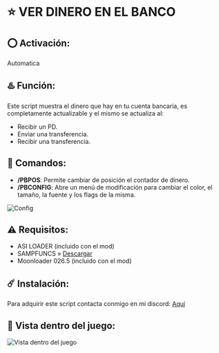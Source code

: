 # :star: VER DINERO EN EL BANCO

## :o: Activación:
Automatica

## :hotsprings: Función:
Este script muestra el dinero que hay en tu cuenta bancaria, es completamente actualizable y el mismo se actualiza al:
- Recibir un PD.
- Enviar una transferencia.
- Recibir una transferencia.

## :space_invader: Comandos:
- **/PBPOS**: Permite cambiar de posición el contador de dinero.
- **/PBCONFIG**: Abre un menú de modificación para cambiar el color, el tamaño, la fuente y los flags de la misma.

![Config](https://i.imgur.com/U8xjfHT.png)

## :warning: Requisitos:
- ASI LOADER (incluido con el mod)
- SAMPFUNCS » [Descargar](https://www.blast.hk/attachments/22939/)
- Moonloader 026.5 (incluido con el mod)

## :comet: Instalación:
Para adquirir este script contacta conmigo en mi discord: [Aquí](https://discord.com/users/1246311073204670540)

## :eyes: Vista dentro del juego:
![Vista dentro del juego](https://i.imgur.com/I8TysLs.png)

